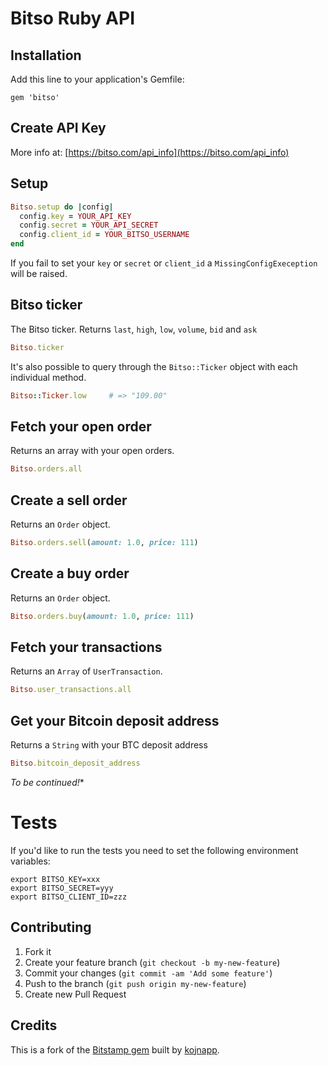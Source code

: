 # Bitso Ruby API


## Installation

Add this line to your application's Gemfile:

    gem 'bitso'

## Create API Key

More info at: [https://bitso.com/api_info](https://bitso.com/api_info)

## Setup

```ruby
Bitso.setup do |config|
  config.key = YOUR_API_KEY
  config.secret = YOUR_API_SECRET
  config.client_id = YOUR_BITSO_USERNAME
end
```

If you fail to set your `key` or `secret` or `client_id` a `MissingConfigExeception`
will be raised.

## Bitso ticker

The Bitso ticker. Returns `last`, `high`, `low`, `volume`, `bid` and `ask`

```ruby
Bitso.ticker
```

It's also possible to query through the `Bitso::Ticker` object with
each individual method.

```ruby
Bitso::Ticker.low     # => "109.00"
```

## Fetch your open order

Returns an array with your open orders.

```ruby
Bitso.orders.all
```

## Create a sell order

Returns an `Order` object.

```ruby
Bitso.orders.sell(amount: 1.0, price: 111)
```

## Create a buy order

Returns an `Order` object.

```ruby
Bitso.orders.buy(amount: 1.0, price: 111)
```

## Fetch your transactions

Returns an `Array` of `UserTransaction`.

```ruby
Bitso.user_transactions.all
```

## Get your Bitcoin deposit address

Returns a `String` with your BTC deposit address

```ruby
Bitso.bitcoin_deposit_address
```

*To be continued!**

# Tests

If you'd like to run the tests you need to set the following environment variables:

```
export BITSO_KEY=xxx
export BITSO_SECRET=yyy
export BITSO_CLIENT_ID=zzz
```

## Contributing

1. Fork it
2. Create your feature branch (`git checkout -b
my-new-feature`)
3. Commit your changes (`git commit -am 'Add some feature'`)
4. Push to the branch (`git push origin my-new-feature`)
5. Create new Pull Request


## Credits

This is a fork of the [Bitstamp gem](https://github.com/kojnapp/bitstamp) built by [kojnapp](https://github.com/kojnapp).
